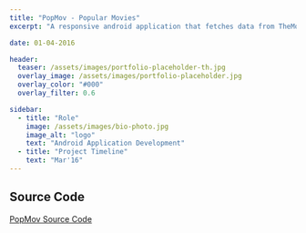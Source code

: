 ```yaml
---
title: "PopMov - Popular Movies"
excerpt: "A responsive android application that fetches data from TheMovieDB api and show data to users using grid layout in cardview."

date: 01-04-2016

header:  
  teaser: /assets/images/portfolio-placeholder-th.jpg
  overlay_image: /assets/images/portfolio-placeholder.jpg
  overlay_color: "#000"
  overlay_filter: 0.6

sidebar:
  - title: "Role"
    image: /assets/images/bio-photo.jpg
    image_alt: "logo"
    text: "Android Application Development"
  - title: "Project Timeline"
    text: "Mar'16"
---
```


## Source Code
[PopMov Source Code](https://github.com/deepaksood619/PopMov "Github Source Code")